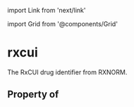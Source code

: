 import Link from 'next/link'
  
import Grid from '@components/Grid'

# rxcui

The RxCUI drug identifier from RXNORM.

## Property of



